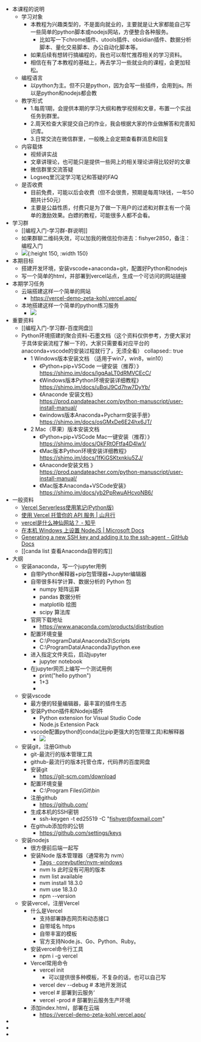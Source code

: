- 本课程的说明
	- 学习对象
		- 本教程为兴趣类型的，不是面向就业的，主要就是让大家都能自己写一些简单的python脚本或nodejs网站，方便整合各种服务。
			- 比如写一下chrome插件、utools插件、obsidian插件、数据分析脚本、量化交易脚本、办公自动化脚本等。
		- 如果后续有想转行搞编程的，我也可以帮忙推荐相关的学习资料。
		- 相信在有了本教程的基础上，再去学习一些就业向的课程，会更加轻松。
	- 编程语言
		- 以python为主。但不只是python，因为会写一些插件，会用到js。所以是python和nodejs都会教
	- 教学形式
		- 1.每周1期，会提供本期的学习大纲和教学视频和文章，布置一个实战任务到群里。
		- 2.周天检查大家提交自己的作业，我会根据大家的作业做解答和完善知识库。
		- 3.日常交流在微信群里，一般晚上会定期查看群消息和回复
	- 内容载体
		- 视频讲实战
		- 文章讲理论，也可能只是提供一些网上的相关理论讲得比较好的文章
		- 微信群里交流答疑
		- Logseq里沉淀学习笔记和答疑的FAQ
	- 是否收费
		- 目前免费，可能以后会收费（但不会很贵，预期是每周1块钱，一年50期共计50元）
		- 主要是公益性质，付费只是为了做一下用户的过滤和对群主有一个简单的激励效果。白嫖的教程，可能很多人都不会看。
- 学习群
	- [[编程入门-学习群-群说明]]
	- 如果群聊二维码失效，可以加我的微信拉你进去：fishyer2850，备注：编程入门
	- ![](https://yupic.oss-cn-shanghai.aliyuncs.com/3c5c93a5f5067ec1f4e0dcc44be6416.jpg){:height 150, :width 150}
- 本期目标
	- 搭建开发环境，安装vscode+anaconda+git，配置好Python和nodejs
	- 写一个简单的html，并部署到vercel站点，生成一个可访问的网站链接
- 本期学习任务
	- 云端搭建这样一个简单的网站
		- https://vercel-demo-zeta-kohl.vercel.app/
	- 本地搭建这样一个简单的python练习服务
		- ![](https://yupic.oss-cn-shanghai.aliyuncs.com/20220605223101.png)
- 重要资料
	- [[编程入门-学习群-百度网盘]]
	- Python环境搭建的聚合资料-石墨文档（这个资料仅供参考，方便大家对于具体安装流程了解一下的，大家只需要看对应平台的anaconda+vscode的安装过程就行了，无须全看）
	  collapsed:: true
		- 1 Windows版本安装文档 （适用于win7，win8，win10）
			- 《Python+pip+VSCode 一键安装（推荐）》https://shimo.im/docs/lgqAaLT0dRMVCEcC/
			- 《Windows版本Python环境安装详细教程》https://shimo.im/docs/uBqiJ9Cd7hw7DyYb/
			- 《Anaconde 安装文档》https://prod.pandateacher.com/python-manuscript/user-install-manual/
			- 《windows版本Anaconda+Pycharm安装手册》https://shimo.im/docs/osGMxDe6E24hx6JT/
		- 2 Mac（苹果）版本安装文档
			- 《Python+pip+VSCode Mac一键安装（推荐）》https://shimo.im/docs/OkFRtOFtfa4D4lw1/
			- 《Mac版本Python环境安装详细教程》https://shimo.im/docs/1fKiGSKtxnkiu5ZJ/
			- 《Anaconde安装文档 》https://prod.pandateacher.com/python-manuscript/user-install-manual/
			- 《Mac版本Anaconda+VSCode安装》https://shimo.im/docs/yb2PpRwuAHcvoNB6/
- 一般资料
	- [Vercel Serverless使用笔记(Python版)](https://nicelee.top/blog/2020/11/16/vercel-serverless/)
	- [使用 Vercel 托管你的 API 服务 | 山月行](https://shanyue.tech/no-vps/api.html#json-api-%E4%B8%8E-vercel-node-helper)
	- [vercel是什么神仙网站？ - 知乎](https://zhuanlan.zhihu.com/p/347990778)
	- [在本机 Windows 上设置 NodeJS | Microsoft Docs](https://docs.microsoft.com/zh-cn/windows/dev-environment/javascript/nodejs-on-windows)
	- [Generating a new SSH key and adding it to the ssh-agent - GitHub Docs](https://docs.github.com/cn/authentication/connecting-to-github-with-ssh/generating-a-new-ssh-key-and-adding-it-to-the-ssh-agent)
	- [[canda list 查看Anaconda自带的库]]
- 大纲
	- 安装anaconda，写一个jupyter用例
		- 自带Python解释器+pip包管理器+Jupyter编辑器
		- 自带很多科学计算、数据分析的 Python 包
			- numpy 矩阵运算
			- pandas 数据分析
			- matplotlib 绘图
			- scipy 算法库
		- 官网下载地址
			- https://www.anaconda.com/products/distribution
		- 配置环境变量
			- C:\ProgramData\Anaconda3\Scripts
			- C:\ProgramData\Anaconda3\python.exe
		- 进入指定文件夹后，启动jupyter
			- jupyter notebook
		- 在jupyter网页上编写一个测试用例
			- print("hello python")
			- 1+3
			-
	- 安装vscode
		- 最方便的轻量编辑器，最丰富的插件生态
		- 安装Python插件和Nodejs插件
			- Python extension for Visual Studio Code
			- Node.js Extension Pack
		- vscode配置python的conda(比pip更强大的包管理工具)和解释器
			- ![](https://yupic.oss-cn-shanghai.aliyuncs.com/20220604231509.png)
	- 安装git，注册Github
		- git-最流行的版本管理工具
		- github-最流行的版本托管仓库，代码界的百度网盘
		- 安装git
			- https://git-scm.com/download
		- 配置环境变量
			- C:\Program Files\Git\bin
		- 注册github
			- https://github.com/
		- 生成本机的SSH密钥
			- ssh-keygen -t ed25519 -C "fishyer@foxmail.com"
		- 在github添加你的公钥
			- https://github.com/settings/keys
	- 安装nodejs
		- 很方便前后端一起写
		- 安装Node 版本管理器（通常称为 nvm）
			- [Tags · coreybutler/nvm-windows](https://github.com/coreybutler/nvm-windows/tags)
			- nvm ls 此时没有可用的版本
			- nvm list available
			- nvm install 18.3.0
			- nvm use 18.3.0
			- npm --version
	- 安装vercel，注册Vercel
		- 什么是Vercel
			- 支持部署静态网页和动态接口
			- 自带域名 https
			- 自带丰富的模板
			- 官方支持Node.js、Go、Python、Ruby。
		- 安装vercel命令行工具
			- npm i -g vercel
		- Vercel常用命令
			- vercel init
				- 可以提供很多种模板，不复杂的话，也可以自己写
			- vercel dev --debug  # 本地开发测试
			- vercel          # 部署到云服务‘
			- vercel -prod    # 部署到云服务生产环境
		- 添加index.html，部署在云端
			- https://vercel-demo-zeta-kohl.vercel.app/
-
-
-